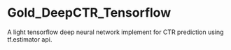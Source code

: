# Gold_DeepCTR_Tensorflow
A light tensorflow deep neural network implement for CTR prediction using tf.estimator api.
